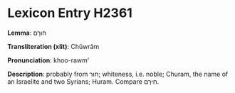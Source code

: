 # Lexicon Entry H2361

**Lemma**: חוּרָם

**Transliteration (xlit)**: Chûwrâm

**Pronunciation**: khoo-rawm'

**Description**:
probably from חוּר; whiteness, i.e. noble; Churam, the name of an Israelite and two Syrians; Huram. Compare חִירָם.
